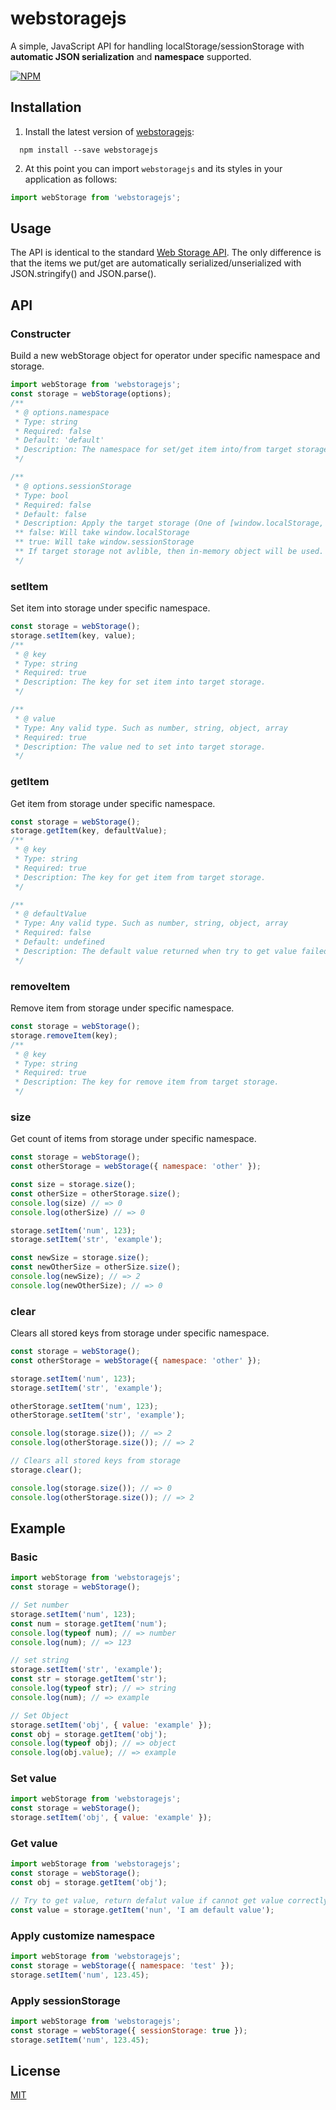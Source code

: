 

# webstoragejs

A simple, JavaScript API for handling localStorage/sessionStorage with **automatic JSON serialization** and **namespace** supported.

[![NPM](https://nodei.co/npm/webstoragejs.png?downloads=true&stars=true)](https://www.npmjs.com/package/webstoragejs/)

## Installation

1. Install the latest version of [webstoragejs](https://github.com/seawind543/web-storage):

```
  npm install --save webstoragejs
  ```

2. At this point you can import `webstoragejs` and its styles in your application as follows:

```javascript
import webStorage from 'webstoragejs';
```

## Usage

The API is identical to the standard [Web Storage API](https://developer.mozilla.org/en-US/docs/Web/API/Storage). The only difference is that the items we put/get are automatically serialized/unserialized with JSON.stringify() and JSON.parse().

## API

### Constructer
Build a new webStorage object for operator under specific namespace and storage.
```javascript
import webStorage from 'webstoragejs';
const storage = webStorage(options);
/**
 * @ options.namespace
 * Type: string
 * Required: false
 * Default: 'default'
 * Description: The namespace for set/get item into/from target storage.
 */

/**
 * @ options.sessionStorage
 * Type: bool
 * Required: false
 * Default: false
 * Description: Apply the target storage (One of [window.localStorage, window.sessionStorage]) for set/get item.
 ** false: Will take window.localStorage
 ** true: Will take window.sessionStorage
 ** If target storage not avlible, then in-memory object will be used. For example sofari do not support localStorage/sessionStorage in private browsing mode.
 */
```
### setItem
Set item into storage under specific namespace.
```javascript
const storage = webStorage();
storage.setItem(key, value);
/**
 * @ key
 * Type: string
 * Required: true
 * Description: The key for set item into target storage.
 */

/**
 * @ value
 * Type: Any valid type. Such as number, string, object, array
 * Required: true
 * Description: The value ned to set into target storage.
 */
```

### getItem
Get item from storage under specific namespace.
```javascript
const storage = webStorage();
storage.getItem(key, defaultValue);
/**
 * @ key
 * Type: string
 * Required: true
 * Description: The key for get item from target storage.
 */

/**
 * @ defaultValue
 * Type: Any valid type. Such as number, string, object, array
 * Required: false
 * Default: undefined
 * Description: The default value returned when try to get value failed.
 */
```
### removeItem
Remove item from storage under specific namespace.
```javascript
const storage = webStorage();
storage.removeItem(key);
/**
 * @ key
 * Type: string
 * Required: true
 * Description: The key for remove item from target storage.
 */
```

### size
Get count of items from storage under specific namespace.
```javascript
const storage = webStorage();
const otherStorage = webStorage({ namespace: 'other' });

const size = storage.size();
const otherSize = otherStorage.size();
console.log(size) // => 0
console.log(otherSize) // => 0

storage.setItem('num', 123);
storage.setItem('str', 'example');

const newSize = storage.size();
const newOtherSize = otherSize.size();
console.log(newSize); // => 2
console.log(newOtherSize); // => 0
```

### clear
Clears all stored keys from storage under specific namespace.
```javascript
const storage = webStorage();
const otherStorage = webStorage({ namespace: 'other' });

storage.setItem('num', 123);
storage.setItem('str', 'example');

otherStorage.setItem('num', 123);
otherStorage.setItem('str', 'example');

console.log(storage.size()); // => 2
console.log(otherStorage.size()); // => 2

// Clears all stored keys from storage
storage.clear();

console.log(storage.size()); // => 0
console.log(otherStorage.size()); // => 2

```

## Example

### Basic
```javascript
import webStorage from 'webstoragejs';
const storage = webStorage();

// Set number
storage.setItem('num', 123);
const num = storage.getItem('num');
console.log(typeof num); // => number
console.log(num); // => 123

// set string
storage.setItem('str', 'example');
const str = storage.getItem('str');
console.log(typeof str); // => string
console.log(num); // => example

// Set Object
storage.setItem('obj', { value: 'example' });
const obj = storage.getItem('obj');
console.log(typeof obj); // => object
console.log(obj.value); // => example
```

### Set value
```javascript
import webStorage from 'webstoragejs';
const storage = webStorage();
storage.setItem('obj', { value: 'example' });
```

### Get value
```javascript
import webStorage from 'webstoragejs';
const storage = webStorage();
const obj = storage.getItem('obj');

// Try to get value, return defalut value if cannot get value correctly
const value = storage.getItem('nun', 'I am default value');
```

### Apply customize namespace
```javascript
import webStorage from 'webstoragejs';
const storage = webStorage({ namespace: 'test' });
storage.setItem('num', 123.45);
```
### Apply sessionStorage
```javascript
import webStorage from 'webstoragejs';
const storage = webStorage({ sessionStorage: true });
storage.setItem('num', 123.45);
```

## License

[MIT](https://github.com/seawind543/web-storage/blob/master/LICENSE)